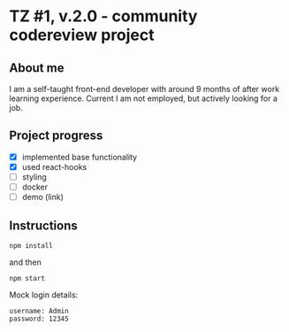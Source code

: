 TZ #1, v.2.0 - community codereview project
===

## About me

I am a self-taught front-end developer with around 9 months of after work learning experience. Current I am not employed, but actively looking for a job.

## Project progress

- [x] implemented base functionality
- [x] used react-hooks
- [ ] styling
- [ ] docker
- [ ] demo (link)

## Instructions

```
npm install
```
and then
```
npm start
```

Mock login details:
```
username: Admin
password: 12345
```
